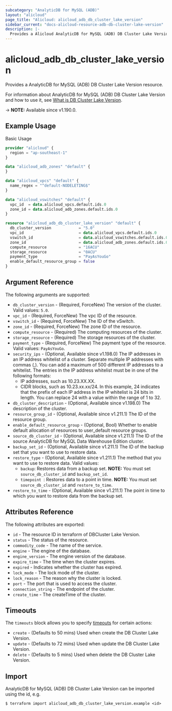 ```yaml
---
subcategory: "AnalyticDB for MySQL (ADB)"
layout: "alicloud"
page_title: "Alicloud: alicloud_adb_db_cluster_lake_version"
sidebar_current: "docs-alicloud-resource-adb-db-cluster-lake-version"
description: |-
  Provides a Alicloud AnalyticDB for MySQL (ADB) DB Cluster Lake Version resource.
---
```


# alicloud_adb_db_cluster_lake_version

Provides a AnalyticDB for MySQL (ADB) DB Cluster Lake Version resource.

For information about AnalyticDB for MySQL (ADB) DB Cluster Lake Version and how to use it, see [What is DB Cluster Lake Version](https://www.alibabacloud.com/help/en/analyticdb-for-mysql/developer-reference/api-adb-2021-12-01-createdbcluster).

-> **NOTE:** Available since v1.190.0.

## Example Usage

Basic Usage

```terraform
provider "alicloud" {
  region = "ap-southeast-1"
}

data "alicloud_adb_zones" "default" {
}

data "alicloud_vpcs" "default" {
  name_regex = "^default-NODELETING$"
}

data "alicloud_vswitches" "default" {
  vpc_id  = data.alicloud_vpcs.default.ids.0
  zone_id = data.alicloud_adb_zones.default.ids.0
}

resource "alicloud_adb_db_cluster_lake_version" "default" {
  db_cluster_version            = "5.0"
  vpc_id                        = data.alicloud_vpcs.default.ids.0
  vswitch_id                    = data.alicloud_vswitches.default.ids.0
  zone_id                       = data.alicloud_adb_zones.default.ids.0
  compute_resource              = "16ACU"
  storage_resource              = "0ACU"
  payment_type                  = "PayAsYouGo"
  enable_default_resource_group = false
}
```

## Argument Reference

The following arguments are supported:

* `db_cluster_version` - (Required, ForceNew) The version of the cluster. Valid values: `5.0`.
* `vpc_id` - (Required, ForceNew) The vpc ID of the resource.
* `vswitch_id` - (Required, ForceNew) The ID of the vSwitch.
* `zone_id` - (Required, ForceNew) The zone ID of the resource.
* `compute_resource` - (Required) The computing resources of the cluster.
* `storage_resource` - (Required) The storage resources of the cluster.
* `payment_type` - (Required, ForceNew) The payment type of the resource. Valid values: `PayAsYouGo`.
* `security_ips` - (Optional, Available since v1.198.0) The IP addresses in an IP address whitelist of a cluster. Separate multiple IP addresses with commas (,). You can add a maximum of 500 different IP addresses to a whitelist. The entries in the IP address whitelist must be in one of the following formats:
  - IP addresses, such as 10.23.XX.XX.
  - CIDR blocks, such as 10.23.xx.xx/24. In this example, 24 indicates that the prefix of each IP address in the IP whitelist is 24 bits in length. You can replace 24 with a value within the range of 1 to 32.
* `db_cluster_description` - (Optional, Available since v1.198.0) The description of the cluster.
* `resource_group_id` - (Optional, Available since v1.211.1) The ID of the resource group.
* `enable_default_resource_group` - (Optional, Bool) Whether to enable default allocation of resources to user_default resource groups.
* `source_db_cluster_id` - (Optional, Available since v1.211.1) The ID of the source AnalyticDB for MySQL Data Warehouse Edition cluster.
* `backup_set_id` - (Optional, Available since v1.211.1) The ID of the backup set that you want to use to restore data.
* `restore_type` - (Optional, Available since v1.211.1) The method that you want to use to restore data. Valid values:
  - `backup`: Restores data from a backup set. **NOTE:** You must set `source_db_cluster_id` and `backup_set_id`.
  - `timepoint `: Restores data to a point in time. **NOTE:** You must set `source_db_cluster_id` and `restore_to_time`.
* `restore_to_time` - (Optional, Available since v1.211.1) The point in time to which you want to restore data from the backup set.

## Attributes Reference

The following attributes are exported:

* `id` - The resource ID in terraform of DBCluster Lake Version.
* `status` - The status of the resource.
* `commodity_code` - The name of the service.
* `engine` - The engine of the database.
* `engine_version` - The engine version of the database.
* `expire_time` - The time when the cluster expires.
* `expired` - Indicates whether the cluster has expired.
* `lock_mode` - The lock mode of the cluster.
* `lock_reason` - The reason why the cluster is locked.
* `port` - The port that is used to access the cluster.
* `connection_string` - The endpoint of the cluster.
* `create_time` - The createTime of the cluster.

## Timeouts

The `timeouts` block allows you to specify [timeouts](https://www.terraform.io/docs/configuration-0-11/resources.html#timeouts) for certain actions:

* `create` - (Defaults to 50 mins) Used when create the DB Cluster Lake Version.
* `update` - (Defaults to 72 mins) Used when update the DB Cluster Lake Version.
* `delete` - (Defaults to 5 mins) Used when delete the DB Cluster Lake Version.

## Import

AnalyticDB for MySQL (ADB) DB Cluster Lake Version can be imported using the id, e.g.

```shell
$ terraform import alicloud_adb_db_cluster_lake_version.example <id>
```
